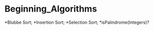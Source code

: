 # Beginning_Algorithms

 *Blubbe Sort;
 *Insertion Sort;
 *Selection Sort;
 *isPalindrome(Integers)?
 
